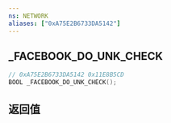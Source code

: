 ```yaml
---
ns: NETWORK
aliases: ["0xA75E2B6733DA5142"]
---
```

## _FACEBOOK_DO_UNK_CHECK

```c
// 0xA75E2B6733DA5142 0x11E8B5CD
BOOL _FACEBOOK_DO_UNK_CHECK();
```


## 返回值
